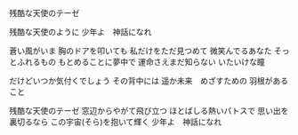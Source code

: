 残酷な天使のテーゼ

残酷な天使のように
少年よ　神話になれ

蒼い風がいま
胸のドアを叩いても
私だけをただ見つめて
微笑んでるあなた
そっとふれるもの
もとめることに夢中で
運命さえまだ知らない
いたいけな瞳

だけどいつか気付くでしょう
その背中には
遥か未来　めざすための
羽根があること

残酷な天使のテーゼ
窓辺からやがて飛び立つ
ほとばしる熱いパトスで
思い出を裏切るなら
この宇宙(そら)を抱いて輝く
少年よ　神話になれ